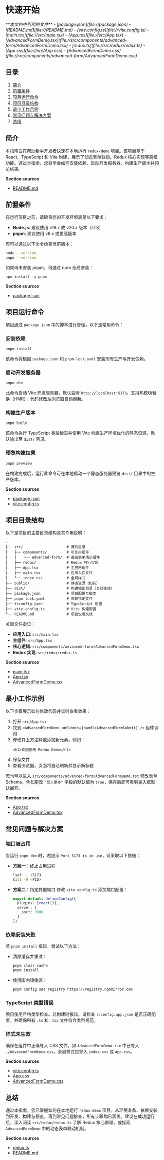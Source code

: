 # 快速开始

<cite>
**本文档中引用的文件**  
- [package.json](file://package.json)
- [README.md](file://README.md)
- [vite.config.ts](file://vite.config.ts)
- [main.tsx](file://src/main.tsx)
- [App.tsx](file://src/App.tsx)
- [AdvancedFormDemo.tsx](file://src/components/advanced-form/AdvancedFormDemo.tsx)
- [redux.ts](file://src/redux/redux.ts)
- [App.css](file://src/App.css)
- [AdvancedFormDemo.css](file://src/components/advanced-form/AdvancedFormDemo.css)
</cite>

## 目录
1. [简介](#简介)
2. [前置条件](#前置条件)
3. [项目运行命令](#项目运行命令)
4. [项目目录结构](#项目目录结构)
5. [最小工作示例](#最小工作示例)
6. [常见问题与解决方案](#常见问题与解决方案)
7. [总结](#总结)

## 简介
本指南旨在帮助新手开发者快速在本地运行 `redux-demo` 项目。该项目基于 React、TypeScript 和 Vite 构建，展示了动态表单联动、Redux 核心实现等高级功能。通过本指南，您将学会如何安装依赖、启动开发服务器、构建生产版本并预览结果。

**Section sources**
- [README.md](file://README.md#L0-L69)

## 前置条件
在运行项目之前，请确保您的开发环境满足以下要求：

- **Node.js**: 建议使用 v18.x 或 v20.x 版本（LTS）
- **pnpm**: 建议使用 v8.x 或更高版本

您可以通过以下命令检查当前版本：
```bash
node --version
pnpm --version
```

如果尚未安装 pnpm，可通过 npm 全局安装：
```bash
npm install -g pnpm
```

**Section sources**
- [package.json](file://package.json#L0-L35)

## 项目运行命令
项目通过 `package.json` 中的脚本进行管理，以下是常用命令：

### 安装依赖
```bash
pnpm install
```
该命令将根据 `package.json` 和 `pnpm-lock.yaml` 安装所有生产与开发依赖。

### 启动开发服务器
```bash
pnpm dev
```
此命令启动 Vite 开发服务器，默认监听 `http://localhost:5173`。支持热模块替换（HMR），代码修改后浏览器自动刷新。

### 构建生产版本
```bash
pnpm build
```
该命令执行 TypeScript 类型检查并使用 Vite 构建生产环境优化的静态资源，默认输出至 `dist/` 目录。

### 预览构建结果
```bash
pnpm preview
```
在构建完成后，运行此命令可在本地启动一个静态服务器预览 `dist/` 目录中的生产版本。

**Section sources**
- [package.json](file://package.json#L6-L13)
- [vite.config.ts](file://vite.config.ts#L0-L7)

## 项目目录结构
以下是项目的主要目录结构及其作用说明：

```
.
├── src/                    # 源码目录
│   ├── components/         # 可复用组件
│   │   └── advanced-form/  # 高级表单演示组件
│   ├── redux/              # Redux 核心实现
│   ├── App.tsx             # 主应用组件
│   ├── main.tsx            # 应用入口文件
│   └── index.css           # 全局样式
├── public/                 # 静态资源（如有）
├── dist/                   # 构建输出目录（自动生成）
├── package.json            # 项目配置与脚本
├── pnpm-lock.yaml          # 依赖锁定文件
├── tsconfig.json           # TypeScript 配置
├── vite.config.ts          # Vite 构建配置
└── README.md               # 项目说明文档
```

关键文件定位：
- **应用入口**: `src/main.tsx`
- **主组件**: `src/App.tsx`
- **核心逻辑**: `src/components/advanced-form/AdvancedFormDemo.tsx`
- **Redux 实现**: `src/redux/redux.ts`

**Section sources**
- [main.tsx](file://src/main.tsx#L0-L18)
- [App.tsx](file://src/App.tsx#L0-L33)
- [AdvancedFormDemo.tsx](file://src/components/advanced-form/AdvancedFormDemo.tsx#L0-L247)

## 最小工作示例
以下步骤展示如何修改代码并实时查看效果：

1. 打开 `src/App.tsx`
2. 找到 `<AdvancedFormDemo onSubmit={handleAdvancedFormSubmit} />` 组件调用
3. 修改其上方注释或添加新元素，例如：
   ```tsx
   <h1>欢迎使用 Redux Demo</h1>
   ```
4. 保存文件
5. 查看浏览器，页面将自动刷新并显示新标题

您也可以进入 `src/components/advanced-form/AdvancedFormDemo.tsx` 修改表单 Schema，例如更改 `"显示更多"` 字段的默认值为 `true`，保存后即可看到输入框默认展开。

**Section sources**
- [App.tsx](file://src/App.tsx#L0-L33)
- [AdvancedFormDemo.tsx](file://src/components/advanced-form/AdvancedFormDemo.tsx#L0-L247)

## 常见问题与解决方案

### 端口被占用
当运行 `pnpm dev` 时，若提示 `Port 5173 is in use`，可采取以下措施：
- **方案一**：终止占用进程
  ```bash
  lsof -i :5173
  kill -9 <PID>
  ```
- **方案二**：指定其他端口
  修改 `vite.config.ts` 添加端口配置：
  ```ts
  export default defineConfig({
    plugins: [react()],
    server: {
      port: 3000
    }
  })
  ```

### 依赖安装失败
若 `pnpm install` 报错，尝试以下方法：
- 清除缓存并重试：
  ```bash
  pnpm clear cache
  pnpm install
  ```
- 使用国内镜像源：
  ```bash
  pnpm config set registry https://registry.npmmirror.com
  ```

### TypeScript 类型错误
项目使用严格类型检查。若构建时报错，请检查 `tsconfig.app.json` 是否正确配置，并确保所有 `.ts` 和 `.tsx` 文件符合类型规范。

### 样式未生效
确保在组件中正确导入 CSS 文件，如 `AdvancedFormDemo.tsx` 中已导入 `./AdvancedFormDemo.css`。全局样式应导入 `index.css` 或 `App.css`。

**Section sources**
- [vite.config.ts](file://vite.config.ts#L0-L7)
- [App.css](file://src/App.css#L0-L42)
- [AdvancedFormDemo.css](file://src/components/advanced-form/AdvancedFormDemo.css#L0-L77)

## 总结
通过本指南，您已掌握如何在本地运行 `redux-demo` 项目。从环境准备、依赖安装到开发、构建与预览，再到常见问题排查，所有步骤均已涵盖。建议在成功运行后，深入阅读 `src/redux/redux.ts` 了解 Redux 核心原理，或探索 `AdvancedFormDemo` 中的动态表单联动机制。

**Section sources**
- [redux.ts](file://src/redux/redux.ts#L0-L176)
- [README.md](file://README.md#L0-L69)